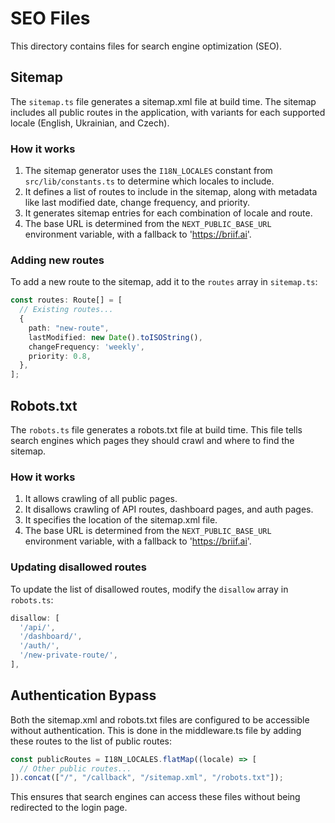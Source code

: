 # SEO Files

This directory contains files for search engine optimization (SEO).

## Sitemap

The `sitemap.ts` file generates a sitemap.xml file at build time. The sitemap includes all public routes in the application, with variants for each supported locale (English, Ukrainian, and Czech).

### How it works

1. The sitemap generator uses the `I18N_LOCALES` constant from `src/lib/constants.ts` to determine which locales to include.
2. It defines a list of routes to include in the sitemap, along with metadata like last modified date, change frequency, and priority.
3. It generates sitemap entries for each combination of locale and route.
4. The base URL is determined from the `NEXT_PUBLIC_BASE_URL` environment variable, with a fallback to 'https://briif.ai'.

### Adding new routes

To add a new route to the sitemap, add it to the `routes` array in `sitemap.ts`:

```typescript
const routes: Route[] = [
  // Existing routes...
  {
    path: "new-route",
    lastModified: new Date().toISOString(),
    changeFrequency: 'weekly',
    priority: 0.8,
  },
];
```

## Robots.txt

The `robots.ts` file generates a robots.txt file at build time. This file tells search engines which pages they should crawl and where to find the sitemap.

### How it works

1. It allows crawling of all public pages.
2. It disallows crawling of API routes, dashboard pages, and auth pages.
3. It specifies the location of the sitemap.xml file.
4. The base URL is determined from the `NEXT_PUBLIC_BASE_URL` environment variable, with a fallback to 'https://briif.ai'.

### Updating disallowed routes

To update the list of disallowed routes, modify the `disallow` array in `robots.ts`:

```typescript
disallow: [
  '/api/',
  '/dashboard/',
  '/auth/',
  '/new-private-route/',
],
```

## Authentication Bypass

Both the sitemap.xml and robots.txt files are configured to be accessible without authentication. This is done in the middleware.ts file by adding these routes to the list of public routes:

```typescript
const publicRoutes = I18N_LOCALES.flatMap((locale) => [
  // Other public routes...
]).concat(["/", "/callback", "/sitemap.xml", "/robots.txt"]);
```

This ensures that search engines can access these files without being redirected to the login page.
